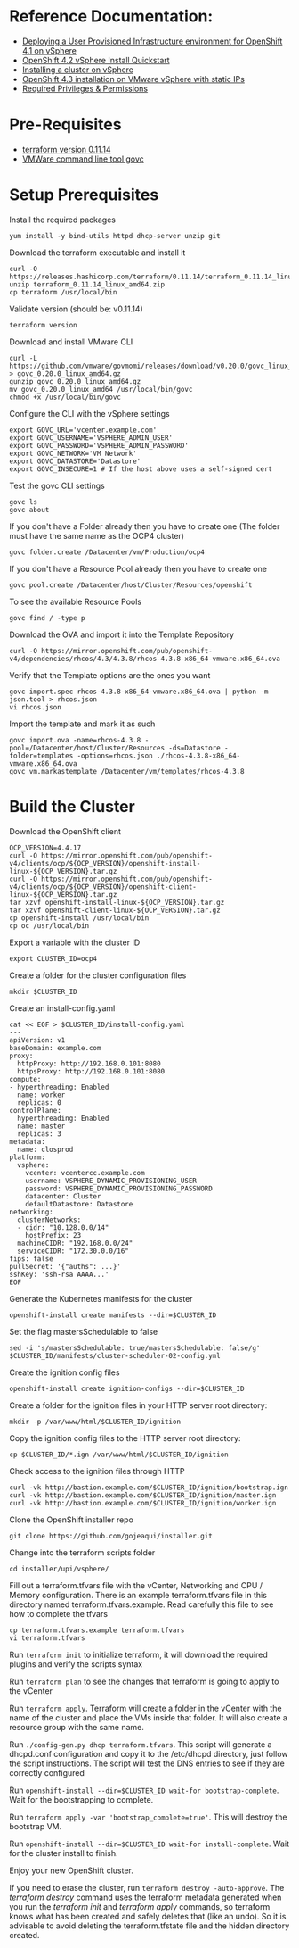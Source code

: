# Reference Documentation:
 * [Deploying a User Provisioned Infrastructure environment for OpenShift 4.1 on vSphere](https://blog.openshift.com/deploying-a-user-provisioned-infrastructure-environment-for-openshift-4-1-on-vsphere/)
 * [OpenShift 4.2 vSphere Install Quickstart](https://blog.openshift.com/openshift-4-2-vsphere-install-quickstart/)
 * [Installing a cluster on vSphere](https://docs.openshift.com/container-platform/4.3/installing/installing_vsphere/installing-vsphere.html)
 * [OpenShift 4.3 installation on VMware vSphere with static IPs](https://labs.consol.de/container/platform/openshift/2020/01/31/ocp43-installation-vmware.html)
 * [Required Privileges & Permissions](https://github.com/openshift/installer/blob/master/docs/user/vsphere/privileges.md)

# Pre-Requisites

* [terraform version 0.11.14](https://releases.hashicorp.com/terraform/0.11.14)
* [VMWare command line tool govc](https://github.com/vmware/govmomi)

# Setup Prerequisites
Install the required packages
```
yum install -y bind-utils httpd dhcp-server unzip git
```

Download the terraform executable and install it
```
curl -O https://releases.hashicorp.com/terraform/0.11.14/terraform_0.11.14_linux_amd64.zip
unzip terraform_0.11.14_linux_amd64.zip
cp terraform /usr/local/bin
```

Validate version (should be: v0.11.14)
```
terraform version
```

Download and install VMware CLI
```
curl -L https://github.com/vmware/govmomi/releases/download/v0.20.0/govc_linux_amd64.gz > govc_0.20.0_linux_amd64.gz
gunzip govc_0.20.0_linux_amd64.gz
mv govc_0.20.0_linux_amd64 /usr/local/bin/govc
chmod +x /usr/local/bin/govc
```

Configure the CLI with the vSphere settings
```
export GOVC_URL='vcenter.example.com'
export GOVC_USERNAME='VSPHERE_ADMIN_USER'
export GOVC_PASSWORD='VSPHERE_ADMIN_PASSWORD'
export GOVC_NETWORK='VM Network'
export GOVC_DATASTORE='Datastore'
export GOVC_INSECURE=1 # If the host above uses a self-signed cert
```

Test the govc CLI settings
```
govc ls
govc about
```

If you don't have a Folder already then you have to create one
(The folder must have the same name as the OCP4 cluster)
```
govc folder.create /Datacenter/vm/Production/ocp4
```

If you don't have a Resource Pool already then you have to create one
```
govc pool.create /Datacenter/host/Cluster/Resources/openshift
```

To see the available Resource Pools
```
govc find / -type p
```

Download the OVA and import it into the Template Repository
```
curl -O https://mirror.openshift.com/pub/openshift-v4/dependencies/rhcos/4.3/4.3.8/rhcos-4.3.8-x86_64-vmware.x86_64.ova
```

Verify that the Template options are the ones you want
```
govc import.spec rhcos-4.3.8-x86_64-vmware.x86_64.ova | python -m json.tool > rhcos.json
vi rhcos.json
```

Import the template and mark it as such
```
govc import.ova -name=rhcos-4.3.8 -pool=/Datacenter/host/Cluster/Resources -ds=Datastore -folder=templates -options=rhcos.json ./rhcos-4.3.8-x86_64-vmware.x86_64.ova
govc vm.markastemplate /Datacenter/vm/templates/rhcos-4.3.8
```

# Build the Cluster
Download the OpenShift client
```
OCP_VERSION=4.4.17
curl -O https://mirror.openshift.com/pub/openshift-v4/clients/ocp/${OCP_VERSION}/openshift-install-linux-${OCP_VERSION}.tar.gz
curl -O https://mirror.openshift.com/pub/openshift-v4/clients/ocp/${OCP_VERSION}/openshift-client-linux-${OCP_VERSION}.tar.gz
tar xzvf openshift-install-linux-${OCP_VERSION}.tar.gz
tar xzvf openshift-client-linux-${OCP_VERSION}.tar.gz
cp openshift-install /usr/local/bin
cp oc /usr/local/bin
```

Export a variable with the cluster ID
```
export CLUSTER_ID=ocp4
```

Create a folder for the cluster configuration files
```
mkdir $CLUSTER_ID
```

Create an install-config.yaml
```
cat << EOF > $CLUSTER_ID/install-config.yaml
---
apiVersion: v1
baseDomain: example.com
proxy:
  httpProxy: http://192.168.0.101:8080
  httpsProxy: http://192.168.0.101:8080
compute:
- hyperthreading: Enabled
  name: worker
  replicas: 0 
controlPlane:
  hyperthreading: Enabled
  name: master
  replicas: 3
metadata:
  name: closprod
platform:
  vsphere:
    vcenter: vcentercc.example.com
    username: VSPHERE_DYNAMIC_PROVISIONING_USER
    password: VSPHERE_DYNAMIC_PROVISIONING_PASSWORD
    datacenter: Cluster
    defaultDatastore: Datastore
networking:
  clusterNetworks:
  - cidr: "10.128.0.0/14"
    hostPrefix: 23
  machineCIDR: "192.168.0.0/24"
  serviceCIDR: "172.30.0.0/16"
fips: false 
pullSecret: '{"auths": ...}'
sshKey: 'ssh-rsa AAAA...' 
EOF
```

Generate the Kubernetes manifests for the cluster
```
openshift-install create manifests --dir=$CLUSTER_ID
```

Set the flag mastersSchedulable to false
```
sed -i 's/mastersSchedulable: true/mastersSchedulable: false/g' $CLUSTER_ID/manifests/cluster-scheduler-02-config.yml
```

Create the ignition config files
```
openshift-install create ignition-configs --dir=$CLUSTER_ID
```

Create a folder for the ignition files in your HTTP server root directory:
```
mkdir -p /var/www/html/$CLUSTER_ID/ignition
```

Copy the ignition config files to the HTTP server root directory:
```
cp $CLUSTER_ID/*.ign /var/www/html/$CLUSTER_ID/ignition
```

Check access to the ignition files through HTTP
```
curl -vk http://bastion.example.com/$CLUSTER_ID/ignition/bootstrap.ign
curl -vk http://bastion.example.com/$CLUSTER_ID/ignition/master.ign
curl -vk http://bastion.example.com/$CLUSTER_ID/ignition/worker.ign
```

Clone the OpenShift installer repo
```
git clone https://github.com/gojeaqui/installer.git
```

Change into the terraform scripts folder
```
cd installer/upi/vsphere/
```

Fill out a terraform.tfvars file with the vCenter, Networking and CPU / Memory configuration.
There is an example terraform.tfvars file in this directory named terraform.tfvars.example.
Read carefully this file to see how to complete the tfvars 
```
cp terraform.tfvars.example terraform.tfvars
vi terraform.tfvars
```

Run `terraform init` to initialize terraform, it will download the required plugins and verify the scripts syntax

Run `terraform plan` to see the changes that terraform is going to apply to the vCenter

Run `terraform apply`.
Terraform will create a folder in the vCenter with the name of the cluster and place the VMs inside that folder.
It will also create a resource group with the same name.

Run `./config-gen.py dhcp terraform.tfvars`.
This script will generate a dhcpd.conf configuration and copy it to the /etc/dhcpd directory, just follow the script instructions.
The script will test the DNS entries to see if they are correctly configured

Run `openshift-install --dir=$CLUSTER_ID wait-for bootstrap-complete`. 
Wait for the bootstrapping to complete.

Run `terraform apply -var 'bootstrap_complete=true'`.
This will destroy the bootstrap VM.

Run `openshift-install --dir=$CLUSTER_ID wait-for install-complete`. 
Wait for the cluster install to finish.

Enjoy your new OpenShift cluster.

If you need to erase the cluster, run `terraform destroy -auto-approve`.
The *terraform destroy* command uses the terraform metadata generated when you run the *terraform init* and *terraform apply* commands, so terraform knows what has been created and safely deletes that (like an undo).
So it is advisable to avoid deleting the terraform.tfstate file and the hidden directory created.
